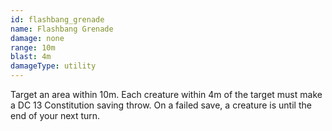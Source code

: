 ```yaml
---
id: flashbang_grenade
name: Flashbang Grenade
damage: none
range: 10m
blast: 4m
damageType: utility
---
```

Target an area within 10m. Each creature within 4m of the target must make a DC 13 Constitution saving throw.
On a failed save, a creature is <condition id="blinded"/> until the end of your next turn.
